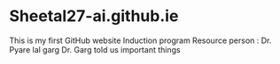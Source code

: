 # Sheetal27-ai.github.ie
This is my first GitHub website
Induction program 
Resource person : Dr. Pyare lal garg
Dr. Garg told us important things
